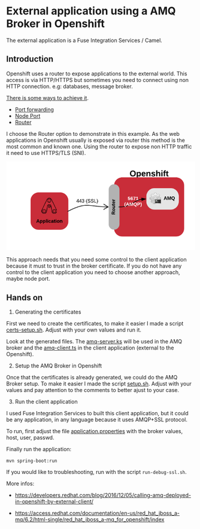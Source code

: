 # External application using a AMQ Broker in Openshift

The external application is a Fuse Integration Services / Camel.

## Introduction

Openshift uses a router to expose applications to the external world. This access is via HTTP/HTTPS 
but sometimes you need to connect using non HTTP connection. e.g: databases, message broker.

[There is some ways to achieve it](https://docs.openshift.com/container-platform/latest/dev_guide/expose_service/index.html).

* [Port forwarding](https://docs.openshift.com/container-platform/latest/dev_guide/port_forwarding.html)
* [Node Port](https://docs.openshift.com/container-platform/latest/dev_guide/expose_service/expose_internal_ip_nodeport.html)
* [Router](https://docs.openshift.com/container-platform/latest/dev_guide/expose_service/expose_internal_ip_router.html#getting-traffic-into-cluster-router)

I choose the Router option to demonstrate in this example. As the web applications in Openshift usually is exposed via router 
this method is the most common and known one. Using the router to expose non HTTP traffic it need to use HTTPS/TLS (SNI).

![External Application communication with AMQ Broker in Openshift via Router](./amqp-openshift.png)

This approach needs that you need some control to the client application because it must to trust in the 
broker certificate. If you do not have any control to the client application you need to choose another approach, maybe 
node port.

## Hands on

1) Generating the certificates

First we need to create the certificates, to make it easier I made a script [certs-setup.sh](./openshift-setup/certs-setup.sh). Adjust with your own values and run it.
    
Look at the generated files. The [amq-server.ks](openshift-setup/amq-server.ks) will be used in the AMQ broker and the [amq-client.ts](openshift-setup/amq-client.ts)
in the client application (external to the Openshift).

2) Setup the AMQ Broker in Openshift

Once that the certificates is already generated, we could do the AMQ Broker setup. To make it easier I made the script [setup.sh](./openshift-setup/setup.sh). Adjust with your values and pay attention to the comments to better ajust to your case.

3) Run the client application 

I used Fuse Integration Services to built this client application, but it could be any application, in any language because it uses AMQP+SSL protocol.

To run, first adjust the file [application.properties](src/resources/application.properties) with the broker values, host, user, passwd.

Finally run the application: 

    mvn spring-boot:run

If you would like to troubleshooting, run with the script `run-debug-ssl.sh`.

More infos: 

* https://developers.redhat.com/blog/2016/12/05/calling-amq-deployed-in-openshift-by-external-client/

* https://access.redhat.com/documentation/en-us/red_hat_jboss_a-mq/6.2/html-single/red_hat_jboss_a-mq_for_openshift/index









